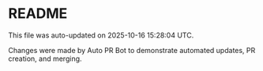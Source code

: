 # README

This file was auto-updated on 2025-10-16 15:28:04 UTC.

Changes were made by Auto PR Bot to demonstrate automated updates, PR creation, and merging.
